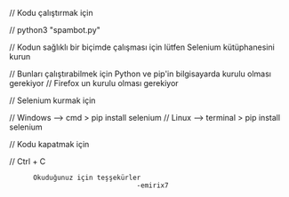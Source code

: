 // Kodu çalıştırmak için

// python3 "spambot.py"

// Kodun sağlıklı bir biçimde çalışması için lütfen Selenium kütüphanesini kurun


// Bunları çalıştırabilmek için Python ve pip'in bilgisayarda kurulu olması gerekiyor
// Firefox un kurulu olması gerekiyor


// Selenium kurmak için 

// Windows --> cmd > pip install selenium
// Linux   --> terminal > pip install selenium


// Kodu kapatmak için

// Ctrl + C


          Okuduğunuz için teşşekürler
                                    -emirix7
